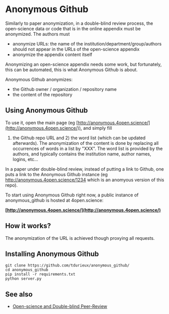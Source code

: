 Anonymous Github
================

Similarly to paper anonymization, in a double-blind review process, the open-science data or code that is in the online appendix must be anonymized. The authors must

* anonymize URLs: the name of the institution/department/group/authors should not appear in the  URLs of the open-science appendix
* anonymize the appendix content itself

Anonymizing an open-science appendix needs some work, but fortunately, this can be automated, this is what Anonymous Github is about.

Anonymous Github anonymizes:
* the Github owner / organization / repository name
* the content of the repository


Using Anonymous Github
-----------------------

To use it, open the main page (eg [http://anonymous.4open.science/](http://anonymous.4open.science/)), and simply fill 
1) the Github repo URL and 2) the word list (which can be updated afterwards). 
The anonymization of the content is done by replacing all occurrences of words in a list by "XXX". 
The word list is provided by the authors, and typically contains the institution name, author names, logins, etc...

In a paper under double-blind review, instead of putting a link to Github, one puts a link to the Anonymous Github instance (eg 
<http://anonymous.4open.science/1234> which is an anomyous version of this repo).

To start using Anonymous Github right now, a public instance of anonymous_github is hosted at 4open.science:

**[http://anonymous.4open.science/](http://anonymous.4open.science/)**


How it works?
--------------

The anonymization of the URL is achieved though proxying all requests.

Installing Anonymous Github
----------------------------

```
git clone https://github.com/tdurieux/anonymous_github/
cd anonymous_github
pip install -r requirements.txt
python server.py
```
See also
--------

* [Open-science and Double-blind Peer-Review](http://www.monperrus.net/martin/open-science-double-blind)
